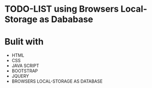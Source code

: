 # TODO-LIST using Browsers Local-Storage as Dababase
# Bulit with
  * HTML
  * CSS
  * JAVA SCRIPT
  * BOOTSTRAP
  * JQUERY
  * BROWSERS LOCAL-STORAGE AS DATABASE
